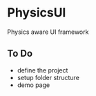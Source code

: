 # PhysicsUI
Physics aware UI framework

## To Do

- define the project
- setup folder structure
- demo page